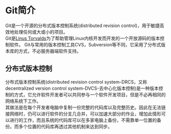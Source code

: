 # Git简介
Git是一个开源的分布式版本控制系统(distributed revision control)，用于敏捷高效地处理任何或大或小的项目。  
Git是[Linus Torvalds]("https://en.wikipedia.org/wiki/Linus_Torvalds")为了帮助管理Linux内核开发而开发的一个开放源码的版本控制软件。  
Git与常用的版本控制工具CVS，Subversion等不同，它采用了分布式版本库的方式，不必服务器端软件支持。  

## 分布式版本控制
分布式版本控制系统(distributed revision control system-DRCS，又称decentralized version control system-DVCS-去中心化版本控制)是一种版本控制的方式，它允许软件开发者可以共同参与一个软件开发项目，但是不必再相同的网络系统下工作。  
其做法是在每个开发者电脑中复制一份完整的代码库以及完整历史。因此在无法链接网络时，仍可以进行软件的分支几合并，可以加速大部分的作业，增加此情形可以进行的工作，而且系统的代码库可以在多家电脑上备份，不需靠单一位置的备份。而多个位置的代码库再透过其他机制来达到同步。  

